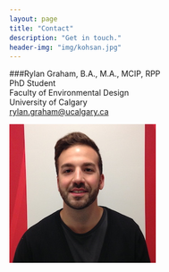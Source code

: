 ```yaml
---
layout: page
title: "Contact"
description: "Get in touch."
header-img: "img/kohsan.jpg"
---
```


###Rylan Graham, B.A., M.A., MCIP, RPP <br/>
PhD Student <br/>
Faculty of Environmental Design <br/>
University of Calgary <br/>
rylan.graham@ucalgary.ca

![my photo](/img/rylangraham-contact.jpg)
